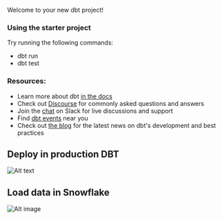 Welcome to your new dbt project!

### Using the starter project

Try running the following commands:
- dbt run
- dbt test


### Resources:
- Learn more about dbt [in the docs](https://docs.getdbt.com/docs/introduction)
- Check out [Discourse](https://discourse.getdbt.com/) for commonly asked questions and answers
- Join the [chat](https://community.getdbt.com/) on Slack for live discussions and support
- Find [dbt events](https://events.getdbt.com) near you
- Check out [the blog](https://blog.getdbt.com/) for the latest news on dbt's development and best practices


## Deploy in production DBT

![Alt text](https://res.cloudinary.com/dhavhzmvy/image/upload/v1705296451/dbt-learn/dbt-production_r5cpjb.png)


## Load data in Snowflake

![Alt image](https://res.cloudinary.com/dhavhzmvy/image/upload/v1705296451/dbt-learn/snowflake-tables_nvj58m.png)



